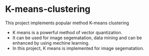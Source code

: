 # K-means-clustering
This project implements popular method K-means clustering
- K means is a powerful method of vector quantization. 
- It can be used for image segematation, data mining and can be enhanced by using mechine learning. 
- In this project, K means is implemented for image segematation.
